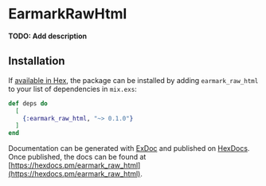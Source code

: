 # EarmarkRawHtml

**TODO: Add description**

## Installation

If [available in Hex](https://hex.pm/docs/publish), the package can be installed
by adding `earmark_raw_html` to your list of dependencies in `mix.exs`:

```elixir
def deps do
  [
    {:earmark_raw_html, "~> 0.1.0"}
  ]
end
```

Documentation can be generated with [ExDoc](https://github.com/elixir-lang/ex_doc)
and published on [HexDocs](https://hexdocs.pm). Once published, the docs can
be found at [https://hexdocs.pm/earmark_raw_html](https://hexdocs.pm/earmark_raw_html).

